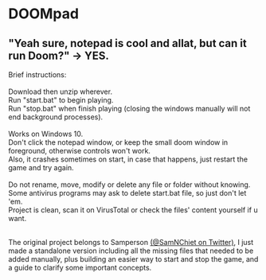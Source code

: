 # DOOMpad
"Yeah sure, notepad is cool and allat, but can it run Doom?" -> YES.
---
Brief instructions:<br>
<br>
Download then unzip wherever.<br>
Run "start.bat" to begin playing.<br>
Run "stop.bat" when finish playing (closing the windows manually will not end background processes).<br>
<br>
Works on Windows 10.<br>
Don't click the notepad window, or keep the small doom window in foreground, otherwise controls won't work.<br>
Also, it crashes sometimes on start, in case that happens, just restart the game and try again.<br>
<br>
Do not rename, move, modify or delete any file or folder without knowing.<br>
Some antivirus programs may ask to delete start.bat file, so just don't let 'em.<br>
Project is clean, scan it on VirusTotal or check the files' content yourself if u want.<br>
<br>

The original project belongs to Samperson [(@SamNChiet on Twitter)](https://twitter.com/SamNChiet/status/1579906881887211520), I just made a standalone version including all the missing files that needed to be added manually, plus building an easier way to start and stop the game, and a guide to clarify some important concepts.

